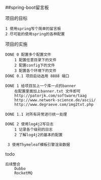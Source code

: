 ##spring-boot留言板

项目的目标
	
	1 使用spring写个简单的留言板
	2 尽可能的使用spring的各种配置

项目的实施
	
	DONE 0 配置多个配置文件
		1 配置任意目录下的文件
		2 配置config下的文件
		3 配置各个环境下的文件
	DONE 0.1 项目启动选用 8888 端口 
	
	DONE 1 给项目加上一个库一点的banner
		在配置里面加上banner.txt 文件即可
		http://patorjk.com/software/taag
		http://www.network-science.de/ascii/
		http://www.degraeve.com/img2txt.php
	
	DONE 1.1 对所有异常进行统一处理
	
	DONE 2 使用log4j2写日志
		1 记录各个级别的日志
		2 了解log4j2的基本的配置
	
	 3 使用Thymeleaf模板引擎渲染数据
	 
	
	
	
	
	
todo	
	
	后续整合 
		Dubbo
		RocketMQ
	
	
	
	
	
	
	
	
	
	